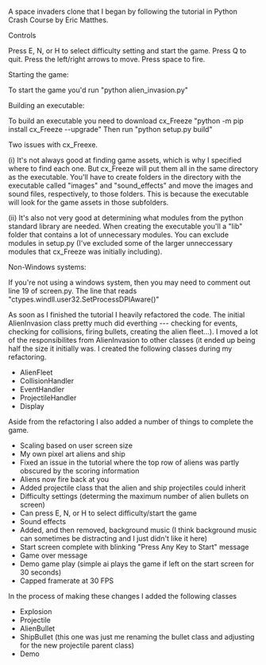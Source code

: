 A space invaders clone that I began by following the tutorial in Python Crash Course by Eric Matthes. 


Controls

Press E, N, or H to select difficulty setting and start the game.
Press Q to quit.
Press the left/right arrows to move.
Press space to fire.


Starting the game:

To start the game you'd run "python alien_invasion.py"


Building an executable:

To build an executable you need to download cx_Freeze "python -m pip install cx_Freeze --upgrade"
Then run "python setup.py build"

Two issues with cx_Freexe.

(i) It's not always good at finding game assets, which is why I specified where to find each one. But cx_Freeze will put them all in the same directory as the executable. You'll have to create folders in the directory with the executable called "images" and "sound_effects" and move the images and sound files, respectively, to those folders. This is because the executable will look for the game assets in those subfolders.

(ii) It's also not very good at determining what modules from the python standard library are needed. When creating the executable you'll a "lib" folder that contains a lot of unnecessary modules. You can exclude modules in setup.py (I've excluded some of the larger unneccessary modules that cx_Freeze was initially including).


Non-Windows systems:

If you're not using a windows system, then you may need to comment out line 19 of screen.py.
The line that reads "ctypes.windll.user32.SetProcessDPIAware()"



As soon as I finished the tutorial I heavily refactored the code. The initial AlienInvasion class pretty much did everthing --- checking for events, checking for collisions, firing bullets, creating the alien fleet...). I moved a lot of the responsibilites from AlienInvasion to other classes (it ended up being half the size it initially was. I created the following classes during my refactoring.

- AlienFleet
- CollisionHandler
- EventHandler
- ProjectileHandler
- Display


Aside from the refactoring I also added a number of things to complete the game.

- Scaling based on user screen size
- My own pixel art aliens and ship
- Fixed an issue in the tutorial where the top row of aliens was partly obscured by the scoring information
- Aliens now fire back at you
- Added projectile class that the alien and ship projectiles could inherit
- Difficulty settings (determing the maximum number of alien bullets on screen)
- Can press E, N, or H to select difficulty/start the game
- Sound effects
- Added, and then removed, background music (I think background music can sometimes be distracting and I just didn't like it here)
- Start screen complete with blinking "Press Any Key to Start" message
- Game over message
- Demo game play (simple ai plays the game if left on the start screen for 30 seconds)
- Capped framerate at 30 FPS

In the process of making these changes I added the following classes

- Explosion
- Projectile
- AlienBullet
- ShipBullet (this one was just me renaming the bullet class and adjusting for the new projectile parent class)
- Demo
